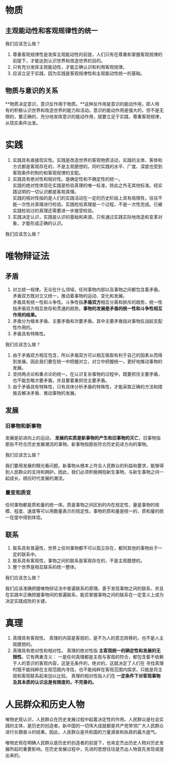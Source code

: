 # 物质

## 主观能动性和客观规律性的统一

我们应该怎么做？

1. 尊重客观规律性是发挥主观能动性的前提，人们只有在尊重和掌握客观规律的前提下，才能达到认识世界和改造世界的目的。
2. 只有充分发挥主观能动性，才能正确认识和利用客观规律。
3. 应该立足于实践，因为实践是客观规律性和主观能动性统一的基础。

## 物质与意识的关系

**物质决定意识，意识反作用于物质。**这种反作用是意识的能动作用，即人特有的积极认识世界和改造世界的能力和活动。意识的能动作用是强大的，但不是无限的，要正确的、充分地发挥意识的能动作用，就要立足于实践，尊重客观规律，从现实条件出发。

# 实践

1. 实践具有直接现实性。实践是改造世界的客观物质活动，实践的主体、客体和方式都是客观存在的，不是主观臆想的。同时实践的水平、广度、深度也受到客观条件的制约和客观规律的支配。
2. 实践具有绝对性和相对性。是确定性和不确定性的统一。  
  实践的绝对性体现在实践是检验真理的唯一标准，除此之外无其他标准。经实践证明的一切认识都是客观真理。  
  实践的相对性指的是人们的实践活动在一定的历史阶段上具有局限性，往往不能一次性对真理进行检验。实践检验真理是一个过程，不是一次性完成。已被实践检验过的真理还需要进一步接受检验。  
3. 实践决定认识，实践是认识的基础和来源。只有通过实践实际地改造和变革对象，才能形成正确的认识。

我们应该怎么做？

# 唯物辩证法

## 矛盾

1. 对立统一规律。无论在什么领域，任何事物内部以及事物之间都包含着矛盾。矛盾双方既对立又统一，推动着事物的运动、变化和发展。  
矛盾具有统一性和斗争性。斗争性指**矛盾双方**相互分离和排斥的趋势，统一性指矛盾双方相互依存和贯通的趋势。**事物的发展是矛盾的统一性和斗争性相互作用的结果。**
2. 矛盾分为根本矛盾、主要矛盾和次要矛盾。其中主要矛盾指对事物反战起支配性作用的。
3. 矛盾具有特殊性。

我们应该怎么做？

1. 由于矛盾双方相互包含，所以矛盾双方可以相互吸取有利于自己的因素从而得到发展。因此我们要在统一中把握对立，对立中把握统一，更好地推动事物的发展。
2. 坚持两点论和重点论的统一。在认识复杂事物的过程中，既要抓住主要矛盾，也不能忽略次要矛盾，并且要着重抓住主要矛盾。
3. 由于矛盾具有特殊性，只有具体分析矛盾的特殊性，才能采取正确的方法和措施去解决矛盾、推动事物的发展。

## 发展

### 旧事物和新事物

发展是前进向上的运动， **发展的实质是新事物的产生和旧事物的灭亡**，旧事物指那些不符合历史发展潮流的事物，新事物指那些符合历史前进方向的事物。

我们应该怎么做？

我们要用发展的眼光看问题。新事物从根本上符合人民群众的利益和要求，能够得到人民群众的支持和拥护。因此，我们必须积极拥抱新生事物，与新生事物之间一起成长，顺应时代发展的潮流。

### 量变和质变

任何事物都是质和量的统一体。质是事物之间区别的内在规定性，量是事物的规模、程度、速度等可以用数量表示的规定性。事物的质和量是统一的，质和量的统一在度中得到体现。

## 联系

1. 联系具有普遍性，世界上任何事物都不可以孤立存在，都同其他的事物处于一定的联系中。
2. 联系具有客观性，事物之间的联系是客观存在的，不是主观臆想的。
3. 整个世界是相互联系的统一整体。

我们应该怎么做？

我们应该准确把握唯物辩证法中普遍联系的原理。善于发现事物之间的联系，并且在实践中正确把握事物间的普遍联系，能否掌握事物之间的联系在一定意义上成为决定实践成败的关键。

# 真理

1. 真理具有客观性。
真理的内容是客观的，是不为人的意志转移的，也不是人主观臆想的。
2. 真理具有绝对性和相对性。
真理的绝对性指 **主客观统一的确定性和发展的无限性**。它有两重含义：
一是任何真理都是主观与客观的符合，都包含着不依赖于人的意识的客观内容，这是无条件的，绝对的。这就决定了人们在
寻找真理时既不能纯粹在主观范围内寻找，也不能纯粹在客观范围内探求，只能是将主观和客观联系起来加以比较。
真理的相对性指人们在 **一定条件下对客观事物及其本质的认识总是有限度的，不完善的。** 

# 人民群众和历史人物

唯物史观认识，人民群众在历史发展过程中起着决定性的作用。人民群众是社会实践的主体，是历史的创造者。新中国的一切伟大成就都是共产党带领广大人民群众进行长期奋斗的结果。因此，人民群众是共和国的力量源泉和执政的最大底气。

唯物史观在明确人民群众是历史的创造者的前提下，也肯定杰出历史人物对历史发展所起的重要影响。在历史发展过程中，先进的思想往往是杰出人物首先发现或提出来的。
